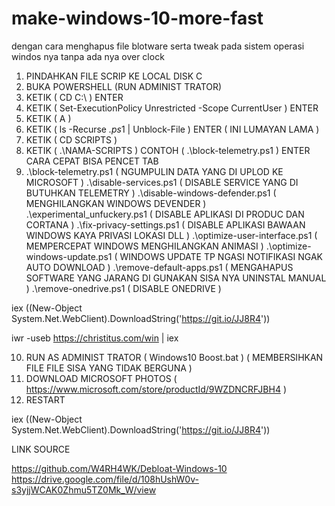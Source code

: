 # make-windows-10-more-fast
dengan cara menghapus file blotware serta tweak pada sistem operasi windos nya tanpa ada nya over clock

1)	PINDAHKAN FILE SCRIP KE LOCAL DISK C
2)	BUKA POWERSHELL (RUN ADMINIST TRATOR)
3)	KETIK ( CD C:\ ) ENTER
4)	KETIK ( Set-ExecutionPolicy Unrestricted -Scope CurrentUser ) ENTER
5)	KETIK ( A )
6)	KETIK ( ls -Recurse *.ps*1 | Unblock-File ) ENTER ( INI LUMAYAN LAMA )
7)	KETIK ( CD SCRIPTS )
8)	KETIK ( .\NAMA-SCRIPTS ) CONTOH ( .\block-telemetry.ps1 ) ENTER CARA CEPAT BISA PENCET TAB 
9)	.\block-telemetry.ps1			( NGUMPULIN DATA YANG DI UPLOD KE MICROSOFT )
	.\disable-services.ps1			( DISABLE SERVICE YANG DI BUTUHKAN TELEMETRY )
	.\disable-windows-defender.ps1		( MENGHILANGKAN WINDOWS DEVENDER )
	.\experimental_unfuckery.ps1		( DISABLE APLIKASI DI PRODUC DAN CORTANA )
	.\fix-privacy-settings.ps1		( DISABLE APLIKASI BAWAAN WINDOWS KAYA PRIVASI LOKASI DLL )
	.\optimize-user-interface.ps1		( MEMPERCEPAT WINDOWS MENGHILANGKAN ANIMASI )
	.\optimize-windows-update.ps1		( WINDOWS UPDATE TP NGASI NOTIFIKASI NGAK AUTO DOWNLOAD )
	.\remove-default-apps.ps1		( MENGAHAPUS SOFTWARE YANG JARANG DI GUNAKAN SISA NYA UNINSTAL MANUAL )
	.\remove-onedrive.ps1			( DISABLE ONEDRIVE )

iex ((New-Object System.Net.WebClient).DownloadString('https://git.io/JJ8R4'))

iwr -useb https://christitus.com/win | iex

10)	RUN AS ADMINIST TRATOR ( Windows10 Boost.bat ) ( MEMBERSIHKAN FILE FILE SISA YANG TIDAK BERGUNA )
11)	DOWNLOAD MICROSOFT PHOTOS ( https://www.microsoft.com/store/productId/9WZDNCRFJBH4 )
12) RESTART

iex ((New-Object System.Net.WebClient).DownloadString('https://git.io/JJ8R4'))

LINK SOURCE

https://github.com/W4RH4WK/Debloat-Windows-10
https://drive.google.com/file/d/108hUshW0v-s3yjjWCAK0Zhmu5TZ0Mk_W/view
